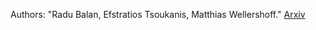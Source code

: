 
Authors: "Radu Balan, Efstratios Tsoukanis, Matthias Wellershoff."
[Arxiv](http://etsoukan.github.io/files/sort.pdf)